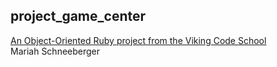 ## project_game_center

[An Object-Oriented Ruby project from the Viking Code School](http://www.vikingcodeschool.com)
<br>
Mariah Schneeberger
